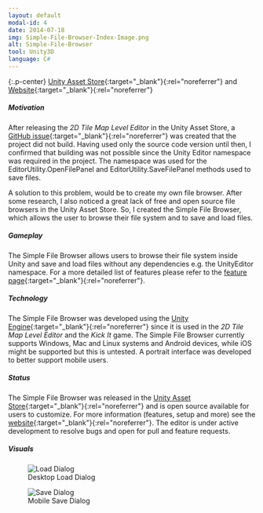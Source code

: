 ```yaml
---
layout: default
modal-id: 4
date: 2014-07-18
img: Simple-File-Browser-Index-Image.png
alt: Simple-File-Browser
tool: Unity3D
language: C#
---
```


{:.p-center}
[Unity Asset Store][asset-store]{:target="_blank"}{:rel="noreferrer"} and [Website][website]{:target="_blank"}{:rel="noreferrer"}

##### Motivation

After releasing the _2D Tile Map Level Editor_ in the Unity Asset Store, a [GitHub issue][github-issue]{:target="_blank"}{:rel="noreferrer"} was created that the project did not build. Having used only the source code version until then, I confirmed that building was not possible since the Unity Editor namespace was required in the project. The namespace was used for the EditorUtility.OpenFilePanel and EditorUtility.SaveFilePanel methods used to save files.

A solution to this problem, would be to create my own file browser. After some research, I also noticed a great lack of free and open source file browsers in the Unity Asset Store. So, I created the Simple File Browser, which allows the user to browse their file system and to save and load files. 

##### Gameplay

The Simple File Browser allows users to browse their file system inside Unity and save and load files without any dependencies e.g. the UnityEditor namespace. For a more detailed list of features please refer to the [feature page][feature-page]{:target="_blank"}{:rel="noreferrer"}.

##### Technology

The Simple File Browser was developed using the [Unity Engine][unity-3d]{:target="_blank"}{:rel="noreferrer"} since it is used in the _2D Tile Map Level Editor_ and the _Kick It_ game. The Simple File Browser currently supports Windows, Mac and Linux systems and Android devices, while iOS might be supported but this is untested. A portrait interface was developed to better support mobile users. 

##### Status

The Simple File Browser was released in the [Unity Asset Store][asset-store]{:target="_blank"}{:rel="noreferrer"} and is open source available for users to customize. For more information (features, setup and more) see the [website][website]{:target="_blank"}{:rel="noreferrer"}. The editor is under active development to resolve bugs and open for pull and feature requests.

##### Visuals

<DIV class="figure-block">
    <figure class="center-image">
        <img src="{{site.baseurl}}/assets/images/simple_file_browser/Load.png" class="img-responsive img-centered" alt="Load Dialog"/>
        <figcaption>Desktop Load Dialog</figcaption>
    </figure>
    <figure class="center-image">
        <img src="{{site.baseurl}}/assets/images/simple_file_browser/Save.png" class="img-responsive img-centered" alt="Save Dialog"/>
        <figcaption>Mobile Save Dialog</figcaption>
    </figure>
</DIV>


[asset-store]: https://assetstore.unity.com/packages/tools/input-management/simple-file-browser-98451
[website]: https://gracesgames.com/SimpleFileBrowser/
[github-issue]: https://github.com/GracesGames/2DTileMapLevelEditor/issues/5
[feature-page]: https://gracesgames.com/SimpleFileBrowser/features/
[unity-3d]: https://unity3d.com/unity
